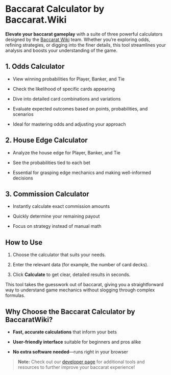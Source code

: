 Baccarat Calculator by Baccarat.Wiki
====================================

**Elevate your baccarat gameplay** with a suite of three powerful calculators designed by the [Baccarat Wiki](https://baccarat.wiki/) team. Whether you’re exploring odds, refining strategies, or digging into the finer details, this tool streamlines your analysis and boosts your understanding of the game.

1\. Odds Calculator
-------------------

*   View winning probabilities for Player, Banker, and Tie
    
*   Check the likelihood of specific cards appearing
    
*   Dive into detailed card combinations and variations
    
*   Evaluate expected outcomes based on points, probabilities, and scenarios
    
*   Ideal for mastering odds and adjusting your approach
    

2\. House Edge Calculator
-------------------------

*   Analyze the house edge for Player, Banker, and Tie
    
*   See the probabilities tied to each bet
    
*   Essential for grasping edge mechanics and making well-informed decisions
    

3\. Commission Calculator
-------------------------

*   Instantly calculate exact commission amounts
    
*   Quickly determine your remaining payout
    
*   Focus on strategy instead of manual math
    

How to Use
----------

1.  Choose the calculator that suits your needs.
    
2.  Enter the relevant data (for example, the number of card decks).
    
3.  Click **Calculate** to get clear, detailed results in seconds.
    

This tool takes the guesswork out of baccarat, giving you a straightforward way to understand game mechanics without slogging through complex formulas.

Why Choose the Baccarat Calculator by BaccaratWiki?
---------------------------------------------------

*   **Fast, accurate calculations** that inform your bets
    
*   **User-friendly interface** suitable for beginners and pros alike
    
*   **No extra software needed**—runs right in your browser
    


> **Note:** Check out our [developer page](https://github.com/Baccarat-Wiki) for additional tools and resources to further improve your baccarat experience!
